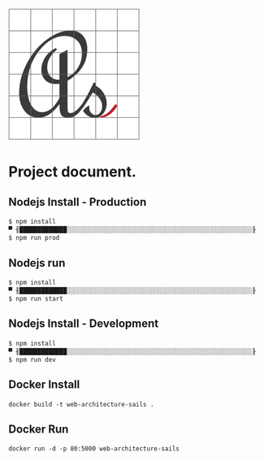 # ![Logo](media/favicon.png)

# Project document.

## Nodejs Install - Production

```shell
$ npm install
▀ ╢█████████████░░░░░░░░░░░░░░░░░░░░░░░░░░░░░░░░░░░░░░░░░░░░░░░░░░░╟
$ npm run prod
```

## Nodejs run

```shell
$ npm install
▀ ╢█████████████░░░░░░░░░░░░░░░░░░░░░░░░░░░░░░░░░░░░░░░░░░░░░░░░░░░╟
$ npm run start
```

## Nodejs Install - Development

```shell
$ npm install
▀ ╢█████████████░░░░░░░░░░░░░░░░░░░░░░░░░░░░░░░░░░░░░░░░░░░░░░░░░░░╟
$ npm run dev
```

## Docker Install

```docker
docker build -t web-architecture-sails .
```

## Docker Run

```
docker run -d -p 80:5000 web-architecture-sails
```

